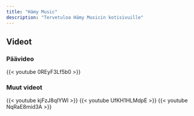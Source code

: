 ```yaml
---
title: "Hämy Music"
description: "Tervetuloa Hämy Musicin kotisivuille"
---
```


## Videot

### Päävideo
{{< youtube 0REyF3Lf5b0 >}}

### Muut videot
{{< youtube kjFzJ8qIYWI >}}
{{< youtube UfKH1HLMdpE >}}
{{< youtube NqRaE8mid3A >}}
